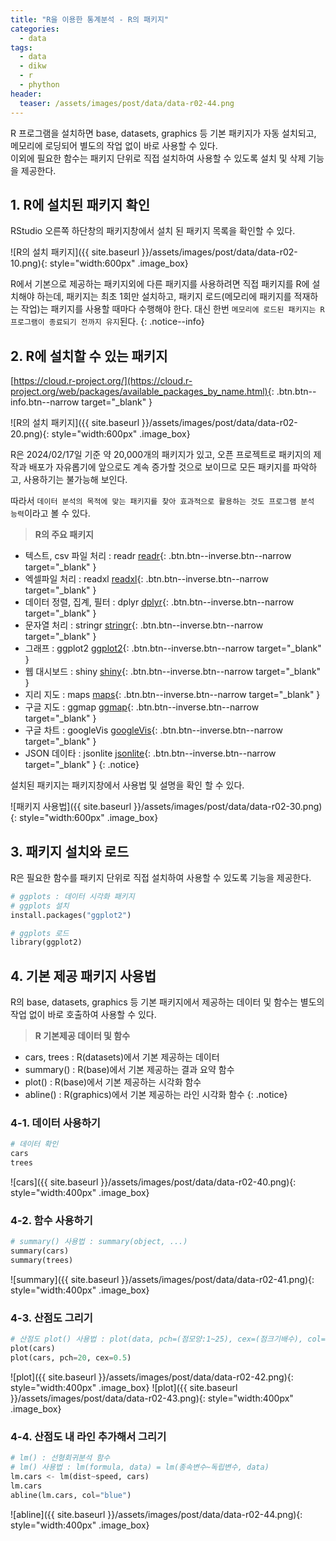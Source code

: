 ```yaml
---
title: "R을 이용한 통계분석 - R의 패키지"
categories: 
  - data
tags:
  - data
  - dikw
  - r
  - phython
header:
  teaser: /assets/images/post/data/data-r02-44.png  
---
```


R 프로그램을 설치하면 base, datasets, graphics 등 기본 패키지가 자동 설치되고, 메모리에 로딩되어 별도의 작업 없이 바로 사용할 수 있다.  
이외에 필요한 함수는 패키지 단위로 직접 설치하여 사용할 수 있도록 설치 및 삭제 기능을 제공한다.

## 1. R에 설치된 패키지 확인 

RStudio 오른쪽 하단창의 패키지창에서 설치 된 패키지 목록을 확인할 수 있다.

![R의 설치 패키지]({{ site.baseurl }}/assets/images/post/data/data-r02-10.png){: style="width:600px" .image_box} 

R에서 기본으로 제공하는 패키지외에 다른 패키지를 사용하려면 직접 패키지를 R에 설치해야 하는데, 패키지는 최초 1회만 설치하고, 패키지 로드(메모리에 패키지를 적재하는 작업)는 패키지를 사용할 때마다 수행해야 한다. 대신 한번 `메모리에 로드된 패키지는 R프로그램이 종료되기 전까지 유지`된다.
{: .notice--info}
  

## 2. R에 설치할 수 있는 패키지

[https://cloud.r-project.org/](https://cloud.r-project.org/web/packages/available_packages_by_name.html){: .btn.btn--info.btn--narrow target="_blank" }

![R의 설치 패키지]({{ site.baseurl }}/assets/images/post/data/data-r02-20.png){: style="width:600px" .image_box} 


R은 2024/02/17일 기준 약 20,000개의 패키지가 있고, 오픈 프로젝트로 패키지의 제작과 배포가 자유롭기에 앞으로도 계속 증가할 것으로 보이므로 모든 패키지를 파악하고, 사용하기는 불가능해 보인다.   

따라서 `데이터 분석의 목적에 맞는 패키지를 찾아 효과적으로 활용하는 것도 프로그램 분석 능력`이라고 볼 수 있다.

> **R의 주요 패키지**
+ 텍스트, csv 파일 처리 : readr [readr](https://cloud.r-project.org/web/packages/readr/index.html){: .btn.btn--inverse.btn--narrow target="_blank" } 
+ 엑셀파일 처리 :  readxl [readxl](https://cloud.r-project.org/web/packages/readxl/index.html){: .btn.btn--inverse.btn--narrow target="_blank" } 
+ 데이터 정렬, 집계, 필터 : dplyr [dplyr](https://cloud.r-project.org/web/packages/dplyr/index.html){: .btn.btn--inverse.btn--narrow target="_blank" }
+ 문자열 처리 : stringr [stringr](https://cloud.r-project.org/web/packages/stringr/index.html){: .btn.btn--inverse.btn--narrow target="_blank" }
+ 그래프 : ggplot2 [ggplot2](https://cloud.r-project.org/web/packages/ggplot2/index.html){: .btn.btn--inverse.btn--narrow target="_blank" }
+ 웹 대시보드 : shiny [shiny](https://cloud.r-project.org/web/packages/shiny/index.html){: .btn.btn--inverse.btn--narrow target="_blank" }
+ 지리 지도 : maps [maps](https://cloud.r-project.org/web/packages/maps/index.html){: .btn.btn--inverse.btn--narrow target="_blank" }
+ 구글 지도 : ggmap [ggmap](https://cloud.r-project.org/web/packages/ggmap/index.html){: .btn.btn--inverse.btn--narrow target="_blank" }
+ 구글 차트 : googleVis [googleVis](https://cloud.r-project.org/web/packages/googleVis/index.html){: .btn.btn--inverse.btn--narrow target="_blank" }
+ JSON 데이타 : jsonlite [jsonlite](https://cloud.r-project.org/web/packages/jsonlite/index.html){: .btn.btn--inverse.btn--narrow target="_blank" }
{: .notice}


설치된 패키지는 패키지창에서 사용법 및 설명을 확인 할 수 있다.

![패키지 사용법]({{ site.baseurl }}/assets/images/post/data/data-r02-30.png){: style="width:600px" .image_box} 

## 3. 패키지 설치와 로드

R은 필요한 함수를 패키지 단위로 직접 설치하여 사용할 수 있도록 기능을 제공한다.

```python
# ggplots : 데이터 시각화 패키지
# ggplots 설치
install.packages("ggplot2")

# ggplots 로드
library(ggplot2)
```

## 4. 기본 제공 패키지 사용법

R의 base, datasets, graphics 등 기본 패키지에서 제공하는 데이터 및 함수는 별도의 작업 없이 바로 호출하여 사용할 수 있다.  

> **R 기본제공 데이터 및 함수**
+ cars, trees : R(datasets)에서 기본 제공하는 데이터
+ summary() : R(base)에서 기본 제공하는 결과 요약 함수
+ plot() : R(base)에서 기본 제공하는 시각화 함수
+ abline() : R(graphics)에서 기본 제공하는 라인 시각화 함수
{: .notice}

### 4-1. 데이터 사용하기
```python
# 데이터 확인
cars
trees
```
![cars]({{ site.baseurl }}/assets/images/post/data/data-r02-40.png){: style="width:400px" .image_box} 


### 4-2. 함수 사용하기

```python
# summary() 사용법 : summary(object, ...)
summary(cars)
summary(trees)
```
![summary]({{ site.baseurl }}/assets/images/post/data/data-r02-41.png){: style="width:400px" .image_box} 

### 4-3. 산점도 그리기

```python
# 산점도 plot() 사용법 : plot(data, pch=(점모양:1~25), cex=(점크기배수), col=(색상:RGB값))
plot(cars)
plot(cars, pch=20, cex=0.5)
```
![plot]({{ site.baseurl }}/assets/images/post/data/data-r02-42.png){: style="width:400px" .image_box} 
![plot]({{ site.baseurl }}/assets/images/post/data/data-r02-43.png){: style="width:400px" .image_box} 


### 4-4. 산점도 내 라인 추가해서 그리기

```python
# lm() : 선형회귀분석 함수
# lm() 사용법 : lm(formula, data) = lm(종속변수~독립변수, data)
lm.cars <- lm(dist~speed, cars)
lm.cars
abline(lm.cars, col="blue")
```

![abline]({{ site.baseurl }}/assets/images/post/data/data-r02-44.png){: style="width:400px" .image_box} 










  

      




